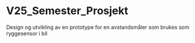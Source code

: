 # V25_Semester_Prosjekt
Design og utvikling av en prototype for en avstandsmåler som brukes som ryggesensor i bil
